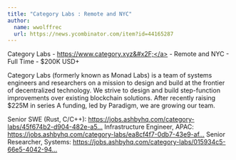 ```yaml
---
title: "Category Labs : Remote and NYC"
author:
  name: wwolffrec
  url: https://news.ycombinator.com/item?id=44165287
---
```


<JobNavigation />

Category Labs - <a href="https:&#x2F;&#x2F;www.category.xyz&#x2F;" rel="nofollow">https:&#x2F;&#x2F;www.category.xyz&#x2F;</a> - Remote and NYC - Full Time - $200K USD+

Category Labs (formerly known as Monad Labs) is a team of systems engineers and researchers on a mission to design and build at the frontier of decentralized technology. We strive to design and build step-function improvements over existing blockchain solutions. After recently raising $225M in series A funding, led by Paradigm, we are growing our team.

Senior SWE (Rust, C&#x2F;C++): <a href="https:&#x2F;&#x2F;jobs.ashbyhq.com&#x2F;category-labs&#x2F;45f674b2-d904-482e-a5e6-ece40b972e5a" rel="nofollow">https:&#x2F;&#x2F;jobs.ashbyhq.com&#x2F;category-labs&#x2F;45f674b2-d904-482e-a5...</a>
Infrastructure Engineer, APAC: <a href="https:&#x2F;&#x2F;jobs.ashbyhq.com&#x2F;category-labs&#x2F;ea8cf4f7-0db7-43e9-afa0-b4317db024ff" rel="nofollow">https:&#x2F;&#x2F;jobs.ashbyhq.com&#x2F;category-labs&#x2F;ea8cf4f7-0db7-43e9-af...</a>
Senior Researcher, Systems: <a href="https:&#x2F;&#x2F;jobs.ashbyhq.com&#x2F;category-labs&#x2F;015934c5-66e5-4042-94bb-aae0502cfea2" rel="nofollow">https:&#x2F;&#x2F;jobs.ashbyhq.com&#x2F;category-labs&#x2F;015934c5-66e5-4042-94...</a>
<JobApplication />
